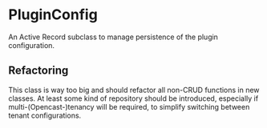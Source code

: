 # PluginConfig

An Active Record subclass to manage persistence of the plugin configuration.

## Refactoring

This class is way too big and should refactor all non-CRUD functions in new
classes. At least some kind of
repository should be introduced, especially if multi-(Opencast-)tenancy will be
required, to simplify switching between
tenant configurations.
